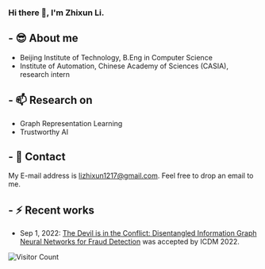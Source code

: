 ### Hi there 👋, I'm Zhixun Li.

<!--
**zhixun-dm/zhixun-dm** is a ✨ _special_ ✨ repository because its `README.md` (this file) appears on your GitHub profile.

Here are some ideas to get you started:

- 🔭 I’m currently working on ...
- 🌱 I’m currently learning ...
- 👯 I’m looking to collaborate on ...
- 🤔 I’m looking for help with ...
- 💬 Ask me about ...
- 📫 How to reach me: ...
- 😄 Pronouns: ...
- ⚡ Fun fact: ...
-->

## - 😎 About me
* Beijing Institute of Technology, B.Eng in Computer Science
* Institute of Automation, Chinese Academy of Sciences (CASIA), research intern

## - 📫 Research on
* Graph Representation Learning
* Trustworthy AI

## - 💬 Contact
My E-mail address is lizhixun1217@gmail.com. Feel free to drop an email to me.

## - ⚡ Recent works
* Sep 1, 2022: [The Devil is in the Conflict: Disentangled Information Graph Neural Networks for Fraud Detection](https://arxiv.org/abs/2210.12384) was accepted by ICDM 2022.

<!--![all-smile's GitHub stats](https://github-readme-stats.vercel.app/api?username=zhixun-dm&show_icons=true&theme=tokyonight)



![Top Langs](https://github-readme-stats.vercel.app/api/top-langs/?username=zhixun-dm&layout=compact&theme=tokyonight)-->

![Visitor Count](https://profile-counter.glitch.me/zhixun-dm/count.svg)


